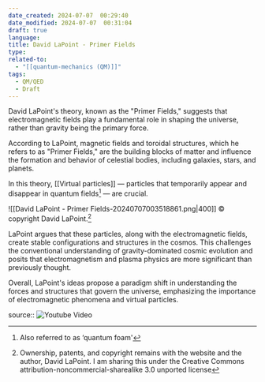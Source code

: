 ```yaml
---
date_created: 2024-07-07  00:29:40
date_modified: 2024-07-07  00:31:04
draft: true
language: 
title: David LaPoint - Primer Fields
type: 
related-to:
  - "[[quantum-mechanics (QM)]]"
tags:
  - QM/QED
  - Draft
---
```




David LaPoint's theory, known as the "Primer Fields," suggests that electromagnetic fields play a fundamental role in shaping the universe, rather than gravity being the primary force. 

According to LaPoint, magnetic fields and toroidal structures, which he refers to as "Primer Fields," are the building blocks of matter and influence the formation and behavior of celestial bodies, including galaxies, stars, and planets.

In this theory, [[Virtual particles]] — particles that temporarily appear and disappear in quantum fields[^1] — are crucial. 

![[David LaPoint - Primer Fields-20240707003518861.png|400]]
© copyright David LaPoint.[^2]


LaPoint argues that these particles, along with the electromagnetic fields, create stable configurations and structures in the cosmos. This challenges the conventional understanding of gravity-dominated cosmic evolution and posits that electromagnetism and plasma physics are more significant than previously thought.

Overall, LaPoint's ideas propose a paradigm shift in understanding the forces and structures that govern the universe, emphasizing the importance of electromagnetic phenomena and virtual particles.




source:: ![Youtube Video](https://youtu.be/siMFfNhn6dk?si=JwRAWmlkLyZo1snI)

[^1]: Also referred to as ‘quantum foam'
[^2]: Ownership, patents, and copyright remains with the website and the author, David LaPoint. I am sharing this under the Creative Commons attribution-noncommercial-sharealike 3.0 unported license